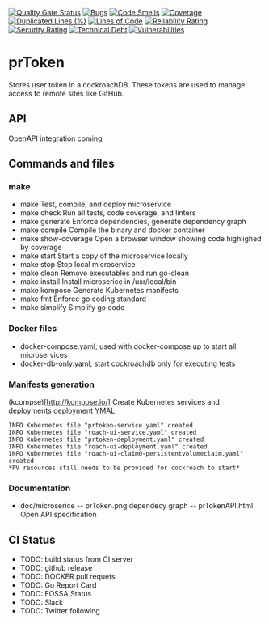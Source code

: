 [![Quality Gate Status](https://sonarcloud.io/api/project_badges/measure?project=pavedroad-io_kevlar-web&metric=alert_status)](https://sonarcloud.io/dashboard?id=pavedroad-io_kevlar-web)
[![Bugs](https://sonarcloud.io/api/project_badges/measure?project=pavedroad-io_kevlar-web&metric=bugs)](https://sonarcloud.io/dashboard?id=pavedroad-io_kevlar-web)
[![Code Smells](https://sonarcloud.io/api/project_badges/measure?project=pavedroad-io_kevlar-web&metric=code_smells)](https://sonarcloud.io/dashboard?id=pavedroad-io_kevlar-web)
[![Coverage](https://sonarcloud.io/api/project_badges/measure?project=pavedroad-io_kevlar-web&metric=coverage)](https://sonarcloud.io/dashboard?id=pavedroad-io_kevlar-web)
[![Duplicated Lines (%)](https://sonarcloud.io/api/project_badges/measure?project=pavedroad-io_kevlar-web&metric=duplicated_lines_density)](https://sonarcloud.io/dashboard?id=pavedroad-io_kevlar-web)
[![Lines of Code](https://sonarcloud.io/api/project_badges/measure?project=pavedroad-io_kevlar-web&metric=ncloc)](https://sonarcloud.io/dashboard?id=pavedroad-io_kevlar-web)
[![Reliability Rating](https://sonarcloud.io/api/project_badges/measure?project=pavedroad-io_kevlar-web&metric=reliability_rating)](https://sonarcloud.io/dashboard?id=pavedroad-io_kevlar-web)
[![Security Rating](https://sonarcloud.io/api/project_badges/measure?project=pavedroad-io_kevlar-web&metric=security_rating)](https://sonarcloud.io/dashboard?id=pavedroad-io_kevlar-web)
[![Technical Debt](https://sonarcloud.io/api/project_badges/measure?project=pavedroad-io_kevlar-web&metric=sqale_index)](https://sonarcloud.io/dashboard?id=pavedroad-io_kevlar-web)
[![Vulnerabilities](https://sonarcloud.io/api/project_badges/measure?project=pavedroad-io_kevlar-web&metric=vulnerabilities)](https://sonarcloud.io/dashboard?id=pavedroad-io_kevlar-web)

# prToken
Stores user token in a cockroachDB.  These tokens are used to manage access to remote sites like GitHub.

## API
OpenAPI integration coming

## Commands and files

### make
- make                Test, compile, and deploy microservice
- make check          Run all tests, code coverage, and linters
- make generate       Enforce dependencies, generate dependency graph
- make compile        Compile the binary and docker container
- make show-coverage  Open a browser window showing code highlighed by coverage
- make start          Start a copy of the microservice locally
- make stop           Stop local microservice
- make clean          Remove executables and run go-clean
- make install        Install microserice in /usr/local/bin
- make kompose        Generate Kubernetes manifests
- make fmt            Enforce go coding standard
- make simplify       Simplify go code 

### Docker files
- docker-compose.yaml; used with docker-compose up to start all microservices
- docker-db-only.yaml; start cockroachdb only for executing tests

### Manifests generation
(kcompse)[http://kompose.io/] Create Kubernetes services and deployments deployment YMAL

```
INFO Kubernetes file "prtoken-service.yaml" created 
INFO Kubernetes file "roach-ui-service.yaml" created 
INFO Kubernetes file "prtoken-deployment.yaml" created 
INFO Kubernetes file "roach-ui-deployment.yaml" created 
INFO Kubernetes file "roach-ui-claim0-persistentvolumeclaim.yaml" created 
*PV resources still needs to be provided for cockroach to start*
```

### Documentation
- doc/microserice
-- prToken.png dependecy graph
-- prTokenAPI.html Open API specification

## CI Status
- TODO: build status from CI server
- TODO: github release
- TODO: DOCKER pull requets
- TODO: Go Report Card
- TODO: FOSSA Status
- TODO: Slack
- TODO: Twitter following
